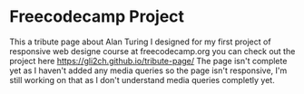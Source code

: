# Freecodecamp Project
This a tribute page about Alan Turing I designed for my first project of responsive web designe course at freecodecamp.org
you can check out the project here  https://gli2ch.github.io/tribute-page/
The page isn't complete yet as I haven't added any media queries so the page isn't responsive, I'm still working on that as I don't understand media queries completly yet.
